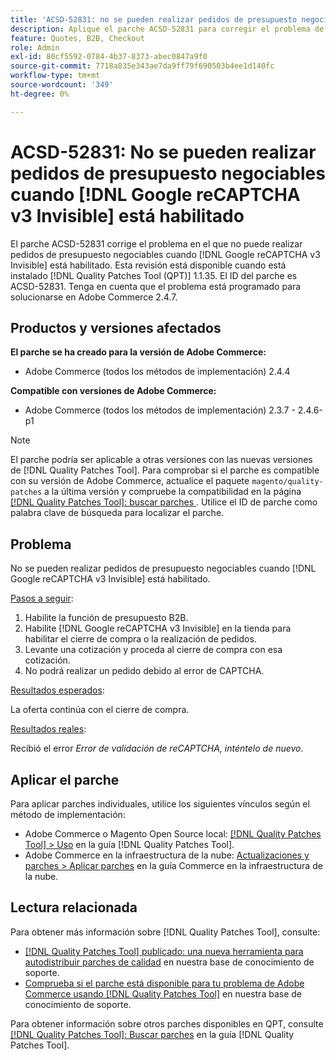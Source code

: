 ```yaml
---
title: 'ACSD-52831: no se pueden realizar pedidos de presupuesto negociables cuando  [!DNL Google reCAPTCHA v3 Invisible] está habilitado'
description: Aplique el parche ACSD-52831 para corregir el problema de Adobe Commerce en el que no puede realizar pedidos de presupuesto negociables cuando  [!DNL Google reCAPTCHA v3 Invisible]  está habilitado.
feature: Quotes, B2B, Checkout
role: Admin
exl-id: 80cf5592-0784-4b37-8373-abec0847a9f0
source-git-commit: 7718a835e343ae7da9ff79f690503b4ee1d140fc
workflow-type: tm+mt
source-wordcount: '349'
ht-degree: 0%

---
```


# ACSD-52831: No se pueden realizar pedidos de presupuesto negociables cuando [!DNL Google reCAPTCHA v3 Invisible] está habilitado

El parche ACSD-52831 corrige el problema en el que no puede realizar pedidos de presupuesto negociables cuando [!DNL Google reCAPTCHA v3 Invisible] está habilitado. Esta revisión está disponible cuando está instalado [!DNL Quality Patches Tool (QPT)] 1.1.35. El ID del parche es ACSD-52831. Tenga en cuenta que el problema está programado para solucionarse en Adobe Commerce 2.4.7.

## Productos y versiones afectados

**El parche se ha creado para la versión de Adobe Commerce:**

* Adobe Commerce (todos los métodos de implementación) 2.4.4

**Compatible con versiones de Adobe Commerce:**

* Adobe Commerce (todos los métodos de implementación) 2.3.7 - 2.4.6-p1

>[!NOTE]
>
>El parche podría ser aplicable a otras versiones con las nuevas versiones de [!DNL Quality Patches Tool]. Para comprobar si el parche es compatible con su versión de Adobe Commerce, actualice el paquete `magento/quality-patches` a la última versión y compruebe la compatibilidad en la página [[!DNL Quality Patches Tool]: buscar parches ](https://experienceleague.adobe.com/tools/commerce-quality-patches/index.html). Utilice el ID de parche como palabra clave de búsqueda para localizar el parche.

## Problema

No se pueden realizar pedidos de presupuesto negociables cuando [!DNL Google reCAPTCHA v3 Invisible] está habilitado.

<u>Pasos a seguir</u>:

1. Habilite la función de presupuesto B2B.
1. Habilite [!DNL Google reCAPTCHA v3 Invisible] en la tienda para habilitar el cierre de compra o la realización de pedidos.
1. Levante una cotización y proceda al cierre de compra con esa cotización.
1. No podrá realizar un pedido debido al error de CAPTCHA.

<u>Resultados esperados</u>:

La oferta continúa con el cierre de compra.

<u>Resultados reales</u>:

Recibió el error *Error de validación de reCAPTCHA, inténtelo de nuevo*.

## Aplicar el parche

Para aplicar parches individuales, utilice los siguientes vínculos según el método de implementación:

* Adobe Commerce o Magento Open Source local: [[!DNL Quality Patches Tool] > Uso](https://experienceleague.adobe.com/docs/commerce-operations/tools/quality-patches-tool/usage.html) en la guía [!DNL Quality Patches Tool].
* Adobe Commerce en la infraestructura de la nube: [Actualizaciones y parches > Aplicar parches](https://experienceleague.adobe.com/docs/commerce-cloud-service/user-guide/develop/upgrade/apply-patches.html) en la guía Commerce en la infraestructura de la nube.

## Lectura relacionada

Para obtener más información sobre [!DNL Quality Patches Tool], consulte:

* [[!DNL Quality Patches Tool] publicado: una nueva herramienta para autodistribuir parches de calidad](/help/announcements/adobe-commerce-announcements/magento-quality-patches-released-new-tool-to-self-serve-quality-patches.md) en nuestra base de conocimiento de soporte.
* [Comprueba si el parche está disponible para tu problema de Adobe Commerce usando [!DNL Quality Patches Tool]](/help/support-tools/patches-available-in-qpt-tool/check-patch-for-magento-issue-with-magento-quality-patches.md) en nuestra base de conocimiento de soporte.

Para obtener información sobre otros parches disponibles en QPT, consulte [[!DNL Quality Patches Tool]: Buscar parches](https://experienceleague.adobe.com/tools/commerce-quality-patches/index.html) en la guía [!DNL Quality Patches Tool].
